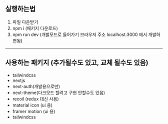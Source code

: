 ## 실행하는법

1. 파일 다운받기
2. npm i (패키지 다운로드)
3. npm run dev (개발모드로 들어가기 브라우저 주소 localhost:3000 에서 개발하면됨)

---

## 사용하는 패키지 (추가될수도 있고, 교체 될수도 있음)

- tailwindcss
- nextjs
- next-auth(개발용으로만)
- next-theme(다크모드 할려고 구현 안할수도 있음)
- recoil (redux 대신 사용)
- material icon (ui 용)
- framer motion (ui 용)
- tailwindcss
